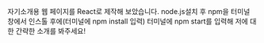자기소개용 웹 페이지를 React로 제작해 보았습니다.
node.js설치 후 npm을 터미널 창에서 인스톨 후에(터미널에 npm install 입력)
터미널에 npm start를 입력해 저에 대한 간략한 소개를 봐주세요!
